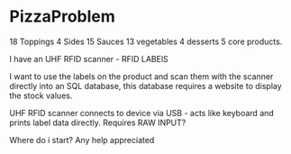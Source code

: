 # PizzaProblem
18 Toppings 4 Sides 15 Sauces 13 vegetables 4 desserts 5 core products.

I have an UHF RFID scanner - RFID LABElS

I want to use the labels on the product and scan them with the scanner directly into an SQL database, 
this database requires a website to display the stock values.

UHF RFID scanner connects to device via USB - acts like keyboard and prints label data directly. Requires RAW INPUT? 

Where do i start? Any help appreciated
